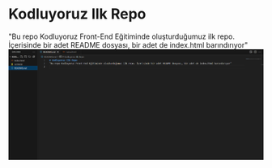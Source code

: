 # Kodluyoruz Ilk Repo
"Bu repo Kodluyoruz Front-End Eğitiminde oluşturduğumuz ilk repo. İçerisinde bir adet README dosyası, bir adet de index.html barındırıyor"
![github](/Ekran%20görüntüsü%202025-02-22%20200443.png)
